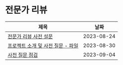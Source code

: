 # 전문가 리뷰

| 제목                                                         | 날짜       |
| ------------------------------------------------------------ | ---------- |
| [전문가 리뷰 사전 설문](first/pre-survey.md)                 | 2023-08-24 |
| [프로젝트 소개 및 사전 질문 - 파일](first/project_introduction_and_pre_questions.pdf) | 2023-08-30 |
| [사전 질문 점검](first/checking-pre-queston.md)              | 2023-09-04 |

